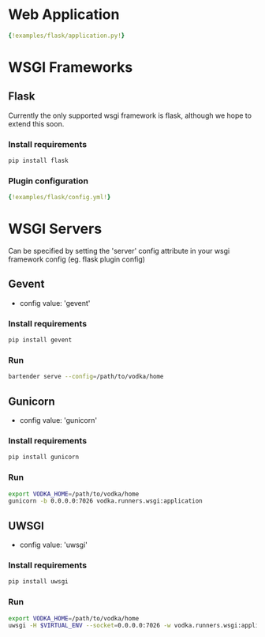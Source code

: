 # Web Application

```yml
{!examples/flask/application.py!}
```

# WSGI Frameworks

## Flask

Currently the only supported wsgi framework is flask, although we hope to extend this soon.

### Install requirements

```sh
pip install flask
```

### Plugin configuration

```yml
{!examples/flask/config.yml!}
```

# WSGI Servers

Can be specified by setting the 'server' config attribute in your wsgi framework config (eg. flask plugin config)

## Gevent

- config value: 'gevent'

### Install requirements

```sh
pip install gevent
```

### Run

```sh
bartender serve --config=/path/to/vodka/home
```

## Gunicorn

- config value: 'gunicorn'

### Install requirements

```sh
pip install gunicorn
```

### Run

```sh
export VODKA_HOME=/path/to/vodka/home
gunicorn -b 0.0.0.0:7026 vodka.runners.wsgi:application
```

## UWSGI

- config value: 'uwsgi'

### Install requirements

```sh
pip install uwsgi 
```

### Run

```sh
export VODKA_HOME=/path/to/vodka/home
uwsgi -H $VIRTUAL_ENV --socket=0.0.0.0:7026 -w vodka.runners.wsgi:application --enable-threads
```


